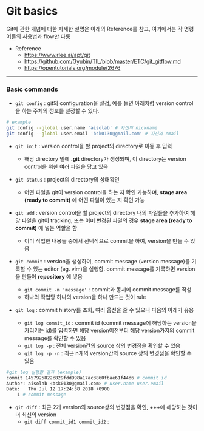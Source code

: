 # Git basics
Git에 관한 개념에 대한 자세한 설명은 아래의 Reference를 참고, 여기에서는 각 명령어들의 사용법과 flow만 다룸

* Reference
	+ https://www.rlee.ai/apt/git
	+ https://github.com/Gyubin/TIL/blob/master/ETC/git_gitflow.md
	+ https://opentutorials.org/module/2676
---

### Basic commands
* `git config` : git의 configuration을 설정, 예를 들면 아래처럼 version control을 하는 주체의 정보를 설정할 수 있다.

```bash
# example
git config --global user.name 'aisolab' # 자신의 nickname
git config --global user.email 'bsk0130@gmail.com' # 자신의 email
```
* `git init` : version control을 할 project의 directory로 이동 후 입력
	+ 해당 directory 밑에 **.git** directory가 생성되며, 이 directory는 version control을 위한 여러 파일을 담고 있음

* `git status` : project의 directory의 상태확인
	+ 어떤 파일을 git이 version control을 하는 지 확인 가능하며, **stage area (ready to commit)** 에 어떤 파일이 있는 지 확인 가능

* `git add` : version control을 할 project의 directory 내의 파일들을 추가하여 해당 파일을 git이 tracking, 또는 이미 변경된 파일의 경우 **stage area (ready to commit)** 에 넣는 역할을 함
	+ 이미 작업한 내용들 중에서 선택적으로 commit을 하여, version을 만들 수 있음

* `git commit` : version을 생성하며, commit message (version message)를 기록할 수 있는 editor (eg. vim)을 실행함. commit message를 기록하면 version을 만들어 **repository** 에 넣음
	+ `git commit -m 'message'` : commit과 동시에 commit message를 작성
	+ 하나의 작업당 하나의 version을 하나 만드는 것이 rule

* `git log` : commit history를 조회, 여러 옵션을 줄 수 있으나 다음의 아래가 유용

	+ `git log commit_id` : commit id (commit message에 해당하는 version을 가리키는 id)를 입력하면 해당 version이전부터 해당 version가지의 commit message를 확인할 수 있음
	+ `git log -p` : 전체 version간의 source 상의 변경점을 확인할 수 있음
	+ `git log -p -n` : 최근 n개의 version간의 source 상의 변경점을 확인할 수 있음

```bash
#git log 실행한 결과 (example)
commit 1457925822c829fdd998a17ac3860fbae61f44d6 # commit id
Author: aisolab <bsk0130@gmail.com> # user.name user.email
Date:   Thu Jul 12 17:24:38 2018 +0900
    1 # commit message
```

* `git diff` : 최근 2개 version의 source상의 변경점을 확인, +++에 해당하는 것이 더 최신의 version
	+ `git diff commit_id1 commit_id2` :

